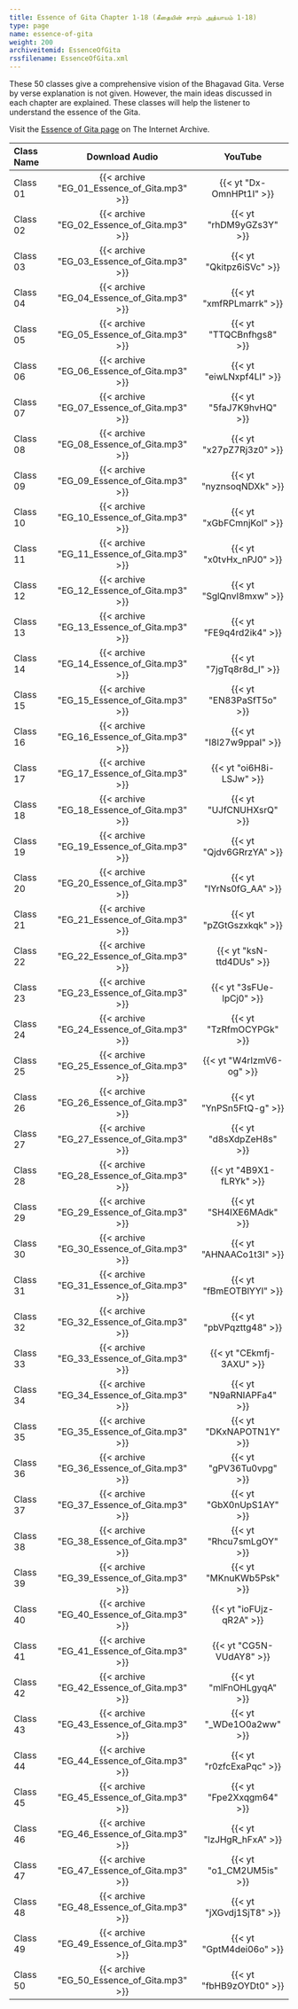 ```yaml
---
title: Essence of Gita Chapter 1-18 (கீதையின் சாரம் அத்யாயம் 1-18)
type: page
name: essence-of-gita
weight: 200
archiveitemid: EssenceOfGita
rssfilename: EssenceOfGita.xml
---
```

These 50 classes give a comprehensive vision of the Bhagavad Gita. Verse by verse explanation is not given. However, the main ideas discussed in each chapter are explained. These classes will help the listener to understand the essence of the Gita.

Visit the [Essence of Gita page](https://archive.org/details/EssenceOfGita) on The Internet Archive.

Class Name | Download Audio | YouTube
:---|:---:|:---:
Class 01 | {{< archive "EG_01_Essence_of_Gita.mp3" >}} | {{< yt "Dx-OmnHPt1I" >}}
Class 02 | {{< archive "EG_02_Essence_of_Gita.mp3" >}} | {{< yt "rhDM9yGZs3Y" >}}
Class 03 | {{< archive "EG_03_Essence_of_Gita.mp3" >}} | {{< yt "Qkitpz6iSVc" >}}
Class 04 | {{< archive "EG_04_Essence_of_Gita.mp3" >}} | {{< yt "xmfRPLmarrk" >}}
Class 05 | {{< archive "EG_05_Essence_of_Gita.mp3" >}} | {{< yt "TTQCBnfhgs8" >}}
Class 06 | {{< archive "EG_06_Essence_of_Gita.mp3" >}} | {{< yt "eiwLNxpf4LI" >}}
Class 07 | {{< archive "EG_07_Essence_of_Gita.mp3" >}} | {{< yt "5faJ7K9hvHQ" >}}
Class 08 | {{< archive "EG_08_Essence_of_Gita.mp3" >}} | {{< yt "x27pZ7Rj3z0" >}}
Class 09 | {{< archive "EG_09_Essence_of_Gita.mp3" >}} | {{< yt "nyznsoqNDXk" >}}
Class 10 | {{< archive "EG_10_Essence_of_Gita.mp3" >}} | {{< yt "xGbFCmnjKoI" >}}
Class 11 | {{< archive "EG_11_Essence_of_Gita.mp3" >}} | {{< yt "x0tvHx_nPJ0" >}}
Class 12 | {{< archive "EG_12_Essence_of_Gita.mp3" >}} | {{< yt "SglQnvI8mxw" >}}
Class 13 | {{< archive "EG_13_Essence_of_Gita.mp3" >}} | {{< yt "FE9q4rd2ik4" >}}
Class 14 | {{< archive "EG_14_Essence_of_Gita.mp3" >}} | {{< yt "7jgTq8r8d_I" >}}
Class 15 | {{< archive "EG_15_Essence_of_Gita.mp3" >}} | {{< yt "EN83PaSfT5o" >}}
Class 16 | {{< archive "EG_16_Essence_of_Gita.mp3" >}} | {{< yt "I8l27w9ppaI" >}}
Class 17 | {{< archive "EG_17_Essence_of_Gita.mp3" >}} | {{< yt "oi6H8i-LSJw" >}}
Class 18 | {{< archive "EG_18_Essence_of_Gita.mp3" >}} | {{< yt "UJfCNUHXsrQ" >}}
Class 19 | {{< archive "EG_19_Essence_of_Gita.mp3" >}} | {{< yt "Qjdv6GRrzYA" >}}
Class 20 | {{< archive "EG_20_Essence_of_Gita.mp3" >}} | {{< yt "IYrNs0fG_AA" >}}
Class 21 | {{< archive "EG_21_Essence_of_Gita.mp3" >}} | {{< yt "pZGtGszxkqk" >}}
Class 22 | {{< archive "EG_22_Essence_of_Gita.mp3" >}} | {{< yt "ksN-ttd4DUs" >}}
Class 23 | {{< archive "EG_23_Essence_of_Gita.mp3" >}} | {{< yt "3sFUe-lpCj0" >}}
Class 24 | {{< archive "EG_24_Essence_of_Gita.mp3" >}} | {{< yt "TzRfmOCYPGk" >}}
Class 25 | {{< archive "EG_25_Essence_of_Gita.mp3" >}} | {{< yt "W4rIzmV6-og" >}}
Class 26 | {{< archive "EG_26_Essence_of_Gita.mp3" >}} | {{< yt "YnPSn5FtQ-g" >}}
Class 27 | {{< archive "EG_27_Essence_of_Gita.mp3" >}} | {{< yt "d8sXdpZeH8s" >}}
Class 28 | {{< archive "EG_28_Essence_of_Gita.mp3" >}} | {{< yt "4B9X1-fLRYk" >}}
Class 29 | {{< archive "EG_29_Essence_of_Gita.mp3" >}} | {{< yt "SH4IXE6MAdk" >}}
Class 30 | {{< archive "EG_30_Essence_of_Gita.mp3" >}} | {{< yt "AHNAACo1t3I" >}}
Class 31 | {{< archive "EG_31_Essence_of_Gita.mp3" >}} | {{< yt "fBmEOTBlYYI" >}}
Class 32 | {{< archive "EG_32_Essence_of_Gita.mp3" >}} | {{< yt "pbVPqzttg48" >}}
Class 33 | {{< archive "EG_33_Essence_of_Gita.mp3" >}} | {{< yt "CEkmfj-3AXU" >}}
Class 34 | {{< archive "EG_34_Essence_of_Gita.mp3" >}} | {{< yt "N9aRNIAPFa4" >}}
Class 35 | {{< archive "EG_35_Essence_of_Gita.mp3" >}} | {{< yt "DKxNAPOTN1Y" >}}
Class 36 | {{< archive "EG_36_Essence_of_Gita.mp3" >}} | {{< yt "gPV36Tu0vpg" >}}
Class 37 | {{< archive "EG_37_Essence_of_Gita.mp3" >}} | {{< yt "GbX0nUpS1AY" >}}
Class 38 | {{< archive "EG_38_Essence_of_Gita.mp3" >}} | {{< yt "Rhcu7smLgOY" >}}
Class 39 | {{< archive "EG_39_Essence_of_Gita.mp3" >}} | {{< yt "MKnuKWb5Psk" >}}
Class 40 | {{< archive "EG_40_Essence_of_Gita.mp3" >}} | {{< yt "ioFUjz-qR2A" >}}
Class 41 | {{< archive "EG_41_Essence_of_Gita.mp3" >}} | {{< yt "CG5N-VUdAY8" >}}
Class 42 | {{< archive "EG_42_Essence_of_Gita.mp3" >}} | {{< yt "mlFnOHLgyqA" >}}
Class 43 | {{< archive "EG_43_Essence_of_Gita.mp3" >}} | {{< yt "_WDe1O0a2ww" >}}
Class 44 | {{< archive "EG_44_Essence_of_Gita.mp3" >}} | {{< yt "r0zfcExaPqc" >}}
Class 45 | {{< archive "EG_45_Essence_of_Gita.mp3" >}} | {{< yt "Fpe2Xxqgm64" >}}
Class 46 | {{< archive "EG_46_Essence_of_Gita.mp3" >}} | {{< yt "lzJHgR_hFxA" >}}
Class 47 | {{< archive "EG_47_Essence_of_Gita.mp3" >}} | {{< yt "o1_CM2UM5is" >}}
Class 48 | {{< archive "EG_48_Essence_of_Gita.mp3" >}} | {{< yt "jXGvdj1SjT8" >}}
Class 49 | {{< archive "EG_49_Essence_of_Gita.mp3" >}} | {{< yt "GptM4dei06o" >}}
Class 50 | {{< archive "EG_50_Essence_of_Gita.mp3" >}} | {{< yt "fbHB9zOYDt0" >}}
